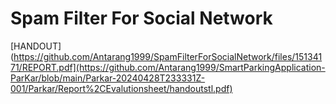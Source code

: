 # Spam Filter For Social Network
[HANDOUT](https://github.com/Antarang1999/SpamFilterForSocialNetwork/files/15134171/REPORT.pdf](https://github.com/Antarang1999/SmartParkingApplication-ParKar/blob/main/Parkar-20240428T233331Z-001/Parkar/Report%2CEvalutionsheet/handoutstl.pdf) 
